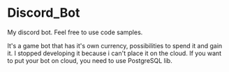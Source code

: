 # Discord_Bot
My discord bot. Feel free to use code samples.

It's a game bot that has it's own currency, possibilities to spend it and gain it.
I stopped developing it because i can't place it on the cloud. If you want to put your bot on cloud, you need to use PostgreSQL lib.
